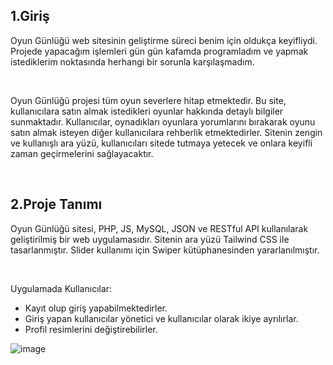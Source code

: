 ## 1.Giriş

<p>
  Oyun Günlüğü web sitesinin geliştirme süreci benim için oldukça keyifliydi. Projede yapacağım işlemleri gün gün kafamda programladım ve yapmak istediklerim noktasında herhangi bir sorunla karşılaşmadım.
</p>
<br>
<p>
  Oyun Günlüğü projesi tüm oyun severlere hitap etmektedir. Bu site, kullanıcılara satın almak istedikleri oyunlar hakkında detaylı bilgiler sunmaktadır. Kullanıcılar, oynadıkları oyunlara yorumlarını bırakarak oyunu satın almak isteyen diğer kullanıcılara rehberlik etmektedirler. Sitenin zengin ve kullanışlı ara yüzü, kullanıcıları sitede tutmaya yetecek ve onlara keyifli zaman geçirmelerini sağlayacaktır.
</p>
<br>

## 2.Proje Tanımı

<p>
  Oyun Günlüğü sitesi, PHP, JS, MySQL, JSON ve RESTful API kullanılarak geliştirilmiş bir web uygulamasıdır. Sitenin ara yüzü Tailwind CSS ile tasarlanmıştır. Slider kullanımı için
Swiper kütüphanesinden yararlanılmıştır.
</p>
<br>

Uygulamada Kullanıcılar:

<ul>
<li>Kayıt olup giriş yapabilmektedirler.</li>
<li>Giriş yapan kullanıcılar yönetici ve kullanıcılar olarak ikiye ayrılırlar.</li>
<li>Profil resimlerini değiştirebilirler.</li>
</ul>

![image](https://github.com/SalimBerk/PHPBitirmeProjesi/assets/77536512/334ca657-b70d-4f1a-9a0c-806a1bd8acfc)





